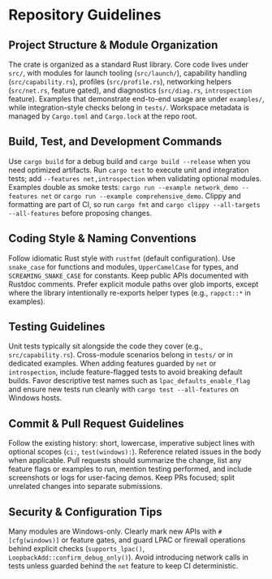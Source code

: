 # Repository Guidelines

## Project Structure & Module Organization
The crate is organized as a standard Rust library. Core code lives under `src/`, with modules for launch tooling (`src/launch/`), capability handling (`src/capability.rs`), profiles (`src/profile.rs`), networking helpers (`src/net.rs`, feature gated), and diagnostics (`src/diag.rs`, `introspection` feature). Examples that demonstrate end-to-end usage are under `examples/`, while integration-style checks belong in `tests/`. Workspace metadata is managed by `Cargo.toml` and `Cargo.lock` at the repo root.

## Build, Test, and Development Commands
Use `cargo build` for a debug build and `cargo build --release` when you need optimized artifacts. Run `cargo test` to execute unit and integration tests; add `--features net,introspection` when validating optional modules. Examples double as smoke tests: `cargo run --example network_demo --features net` or `cargo run --example comprehensive_demo`. Clippy and formatting are part of CI, so run `cargo fmt` and `cargo clippy --all-targets --all-features` before proposing changes.

## Coding Style & Naming Conventions
Follow idiomatic Rust style with `rustfmt` (default configuration). Use `snake_case` for functions and modules, `UpperCamelCase` for types, and `SCREAMING_SNAKE_CASE` for constants. Keep public APIs documented with Rustdoc comments. Prefer explicit module paths over glob imports, except where the library intentionally re-exports helper types (e.g., `rappct::*` in examples).

## Testing Guidelines
Unit tests typically sit alongside the code they cover (e.g., `src/capability.rs`). Cross-module scenarios belong in `tests/` or in dedicated examples. When adding features guarded by `net` or `introspection`, include feature-flagged tests to avoid breaking default builds. Favor descriptive test names such as `lpac_defaults_enable_flag` and ensure new tests run cleanly with `cargo test --all-features` on Windows hosts.

## Commit & Pull Request Guidelines
Follow the existing history: short, lowercase, imperative subject lines with optional scopes (`ci:`, `test(windows):`). Reference related issues in the body when applicable. Pull requests should summarize the change, list any feature flags or examples to run, mention testing performed, and include screenshots or logs for user-facing demos. Keep PRs focused; split unrelated changes into separate submissions.

## Security & Configuration Tips
Many modules are Windows-only. Clearly mark new APIs with `#[cfg(windows)]` or feature gates, and guard LPAC or firewall operations behind explicit checks (`supports_lpac()`, `LoopbackAdd::confirm_debug_only()`). Avoid introducing network calls in tests unless guarded behind the `net` feature to keep CI deterministic.
